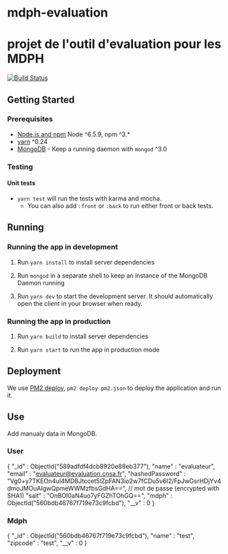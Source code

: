 # mdph-evaluation
projet de l'outil d'evaluation pour les MDPH
================================================

[![Build Status](https://circleci.com/gh/sgmap/mdph-evaluation.svg?style=svg)](https://circleci.com/gh/sgmap/mdph-evaluation)

## Getting Started

### Prerequisites

- [Node.js and npm](https://nodejs.org/) Node ^6.5.9, npm ^3.*
- [yarn](https://yarnpkg.com/) ^0.24
- [MongoDB](https://www.mongodb.org/) - Keep a running daemon with `mongod` ^3.0

### Testing

#### Unit tests

- `yarn test` will run the tests with karma and mocha.
  - You can also add `:front` or `:back` to run either front or back tests.

## Running

### Running the app in development

1. Run `yarn install` to install server dependencies

2. Run `mongod` in a separate shell to keep an instance of the MongoDB Daemon running

3. Run `yarn dev` to start the development server. It should automatically open the client in your browser when ready.

### Running the app in production

1. Run `yarn build` to install server dependencies

2. Run `yarn start` to run the app in production mode

## Deployment

We use [PM2 deploy](http://pm2.keymetrics.io/docs/usage/deployment/), `pm2 deploy pm2.json` to deploy the application and run it.

## Use

Add manualy data in MongoDB.

### User

{
    "_id" : ObjectId("589adfdf4dcb8920e88eb377"),
    "name" : "evaluateur",
    "email" : "evaluateur@evaluation.cnsa.fr",
    "hashedPassword" : "Vg0+y7TKEOn4ul4MDBJtccet5lZpFAN3io2w7fCDu5v6I2/FpJwGsrHDjYv4dmoJMOuAIgwQpmeWWMzfbsGdHA==", // mot de passe (encrypted with SHA1)
    "salt" : "OnBOl0aN4uo7yFGZhTOhGQ==",
    "mdph" : ObjectId("560bdb46767f719e73c9fcbd"),
    "__v" : 0
}

### Mdph

{
    "_id" : ObjectId("560bdb46767f719e73c9fcbd"),
    "name" : "test",
    "zipcode" : "test",
    "__v" : 0
}
